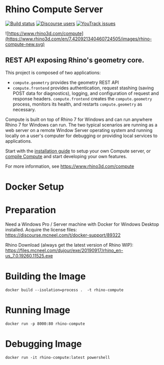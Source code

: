 # Rhino Compute Server

[![Build status](https://ci.appveyor.com/api/projects/status/unmnwi57we5nvnfi/branch/master?svg=true)](https://ci.appveyor.com/project/mcneel/compute-rhino3d/branch/master)
[![Discourse users](https://img.shields.io/discourse/https/discourse.mcneel.com/users.svg)](https://discourse.mcneel.com/c/serengeti/compute-rhino3d)
[![YouTrack issues](https://img.shields.io/badge/youtrack-COMPUTE-blue.svg)](https://mcneel.myjetbrains.com/youtrack/issues?q=project:%20Compute)

![https://www.rhino3d.com/compute](https://www.rhino3d.com/en/7.420921340460724505/images/rhino-compute-new.svg)

## REST API exposing Rhino's geometry core.

This project is composed of two applications:
- `compute.geometry` provides the geometry REST API
- `compute.frontend` provides authentication, request stashing (saving POST data for diagnostics), logging, and configuration of request and response headers. `compute.frontend` creates the `compute.geometry` process, monitors its health, and restarts `compute.geometry` as necessary.

Compute is built on top of Rhino 7 for Windows and can run anywhere Rhino 7 for Windows can run. The two typical scenarios are running as a web server on a remote Window Server operating system and running locally on a user's computer for debugging or providing local services to applications.

Start with the [installation guide](docs/installation.md) to setup your own Compute server, or [compile Compute](docs/installation.md#building-from-source-and-debugging) and start developing your own features.

For more information, see https://www.rhino3d.com/compute

# Docker Setup

# Preparation
Need a Windows Pro / Server machine with Docker for Windows Desktop installed.
Acquire the license files:  
https://discourse.mcneel.com/t/docker-support/89322

Rhino Download (always get the latest version of Rhino WIP):  
https://files.mcneel.com/dujour/exe/20190917/rhino_en-us_7.0.19260.11525.exe

# Building the Image
`docker build --isolation=process .  -t rhino-compute`

# Running Image
`docker run -p 8000:80 rhino-compute`

# Debugging Image
`docker run -it rhino-compute:latest powershell`

